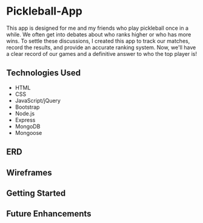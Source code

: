 # Pickleball-App 
This app is designed for me and my friends who play pickleball once in a while. We often get into debates about who ranks higher or who has more wins. To settle these discussions, I created this app to track our matches, record the results, and provide an accurate ranking system. Now, we'll have a clear record of our games and a definitive answer to who the top player is!
## Technologies Used
- HTML
- CSS
- JavaScript/jQuery
- Bootstrap
- Node.js
- Express
- MongoDB
- Mongoose

## ERD

## Wireframes 

## Getting Started 



## Future Enhancements
